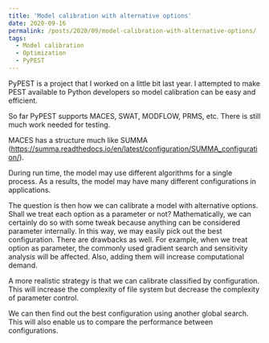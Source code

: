 ```yaml
---
title: 'Model calibration with alternative options'
date: 2020-09-16
permalink: /posts/2020/09/model-calibration-with-alternative-options/
tags:
  - Model calibration
  - Optimization
  - PyPEST
---
```

PyPEST is a project that I worked on a little bit last year. I attempted to make PEST available to Python developers so model calibration can be easy and efficient.

So far PyPEST supports MACES, SWAT, MODFLOW, PRMS, etc. There is still much work needed for testing.

MACES has a structure much like SUMMA (https://summa.readthedocs.io/en/latest/configuration/SUMMA_configuration/).

During run time, the model may use different algorithms for a single process. As a results, the model may have many different configurations in applications.

The question is then how we can calibrate a model with alternative options. Shall we treat each option as a parameter or not? Mathematically, we can certainly do so with some tweak because anything can be considered parameter internally. In this way, we may easily pick out the best configuration. There are drawbacks as well. For example, when we treat option as parameter, the commonly used gradient search and sensitivity analysis will be affected. Also, adding them will increase computational demand.

A more realistic strategy is that we can calibrate classified by configuration. This will increase the complexity of file system but decrease the complexity of parameter control.

We can then find out the best configuration using another global search. This will also enable us to compare the performance between configurations.